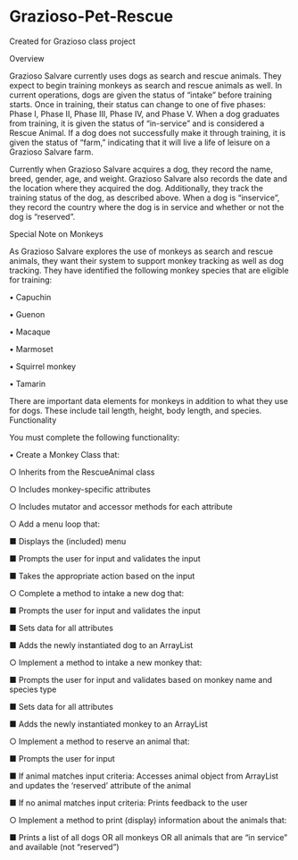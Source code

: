 # Grazioso-Pet-Rescue
Created for Grazioso class project


 Overview
 
  Grazioso Salvare currently uses dogs as search and rescue animals. They expect to begin training
monkeys as search and rescue animals as well. In current operations, dogs are given the status
of “intake” before training starts. Once in training, their status can change to one of five phases:
Phase I, Phase II, Phase III, Phase IV, and Phase V. When a dog graduates from training, it is given
the status of “in-service” and is considered a Rescue Animal. If a dog does not successfully make
it through training, it is given the status of “farm,” indicating that it will live a life of leisure on a
Grazioso Salvare farm.

  Currently when Grazioso Salvare acquires a dog, they record the name, breed, gender, age, and
weight. Grazioso Salvare also records the date and the location where they acquired the dog.
Additionally, they track the training status of the dog, as described above. When a dog is “inservice”, they record the country where the dog is in service and whether or not the dog is “reserved”.

  Special Note on Monkeys
  
  As Grazioso Salvare explores the use of monkeys as search and rescue animals, they want their
system to support monkey tracking as well as dog tracking. They have identified the following
monkey species that are eligible for training:

  • Capuchin
  
  • Guenon
  
  • Macaque
  
  • Marmoset
  
  • Squirrel monkey
  
  • Tamarin
  
  
There are important data elements for monkeys in addition to what they use for dogs. These
include tail length, height, body length, and species.
Functionality


You must complete the following functionality:


  • Create a Monkey Class that:

  ○ Inherits from the RescueAnimal class

  ○ Includes monkey-specific attributes

  ○ Includes mutator and accessor methods for each attribute
  
  ○ Add a menu loop that:
  
  ■ Displays the (included) menu
  
  ■ Prompts the user for input and validates the input
  
  ■ Takes the appropriate action based on the input
  
  ○ Complete a method to intake a new dog that:
  
  ■ Prompts the user for input and validates the input
  
  ■ Sets data for all attributes
  
  ■ Adds the newly instantiated dog to an ArrayList
  
  ○ Implement a method to intake a new monkey that:
  
  ■ Prompts the user for input and validates based on monkey name and species type
  
  ■ Sets data for all attributes
  
  ■ Adds the newly instantiated monkey to an ArrayList
  
  ○ Implement a method to reserve an animal that:
  
  ■ Prompts the user for input
  
  ■ If animal matches input criteria: Accesses animal object from ArrayList and updates the ‘reserved’ attribute of the animal
  
  ■ If no animal matches input criteria: Prints feedback to the user
  
  ○ Implement a method to print (display) information about the animals that:
  
  ■ Prints a list of all dogs OR all monkeys OR all animals that are “in service” and available (not “reserved”) 
  
